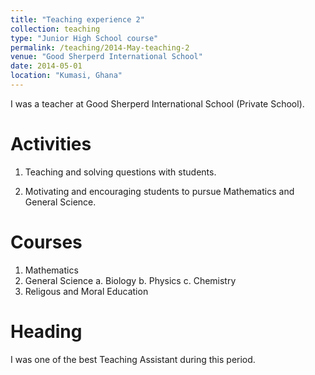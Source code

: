 ```yaml
---
title: "Teaching experience 2"
collection: teaching
type: "Junior High School course"
permalink: /teaching/2014-May-teaching-2
venue: "Good Sherperd International School"
date: 2014-05-01
location: "Kumasi, Ghana"
---
```


I was a teacher at Good Sherperd International School (Private School).

Activities
======
1. Teaching and solving questions with students.


2. Motivating and encouraging students to pursue Mathematics and General Science.

Courses
======
1. Mathematics
2. General Science
  a. Biology
  b. Physics
  c. Chemistry
3. Religous and Moral Education

Heading 
======
I was one of the best Teaching Assistant during this period.
